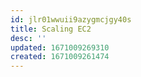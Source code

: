 ```yaml
---
id: jlr01wwuii9azygmcjgy40s
title: Scaling EC2
desc: ''
updated: 1671009269310
created: 1671009261474
---
```

